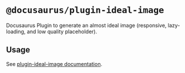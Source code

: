 # `@docusaurus/plugin-ideal-image`

Docusaurus Plugin to generate an almost ideal image (responsive, lazy-loading, and low quality placeholder).

## Usage

See [plugin-ideal-image documentation](https://docusaurus.io/docs/api/plugins/@docusaurus/plugin-ideal-image).
